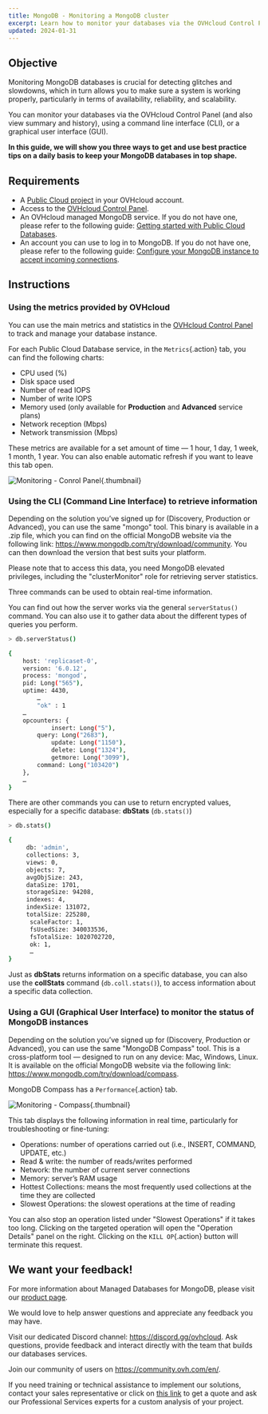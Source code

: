 ```yaml
---
title: MongoDB - Monitoring a MongoDB cluster
excerpt: Learn how to monitor your databases via the OVHcloud Control Panel, using a CLI or a GUI
updated: 2024-01-31
---
```


## Objective

Monitoring MongoDB databases is crucial for detecting glitches and slowdowns, which in turn allows you to make sure a system is working properly, particularly in terms of availability, reliability, and scalability.

You can monitor your databases via the OVHcloud Control Panel (and also view summary and history), using a command line interface (CLI), or a graphical user interface (GUI).

**In this guide, we will show you three ways to get and use best practice tips on a daily basis to keep your MongoDB databases in top shape.**

## Requirements

- A [Public Cloud project](https://www.ovhcloud.com/it/public-cloud/) in your OVHcloud account.
- Access to the [OVHcloud Control Panel](https://www.ovh.com/auth/?action=gotomanager&from=https://www.ovh.it/&ovhSubsidiary=it).
- An OVHcloud managed MongoDB service. If you do not have one, please refer to the following guide: [Getting started with Public Cloud Databases](databases_01_order_control_panel1.).
- An account you can use to log in to MongoDB. If you do not have one, please refer to the following guide: [Configure your MongoDB instance to accept incoming connections](mongodb_02_manage_control_panel1.).

## Instructions

### Using the metrics provided by OVHcloud

You can use the main metrics and statistics in the [OVHcloud Control Panel](https://www.ovh.com/auth/?action=gotomanager&from=https://www.ovh.it/&ovhSubsidiary=it) to track and manage your database instance.

For each Public Cloud Database service, in the `Metrics`{.action} tab, you can find the following charts:

- CPU used (%)
- Disk space used
- Number of read IOPS
- Number of write IOPS
- Memory used (only available for **Production** and **Advanced** service plans)
- Network reception (Mbps)
- Network transmission (Mbps)

These metrics are available for a set amount of time — 1 hour, 1 day, 1 week, 1 month, 1 year. You can also enable automatic refresh if you want to leave this tab open.

![Monitoring - Conrol Panel](monitoring01.png){.thumbnail}

### Using the CLI (Command Line Interface) to retrieve information

Depending on the solution you’ve signed up for (Discovery, Production or Advanced), you can use the same "mongo" tool. This binary is available in a .zip file, which you can find on the official MongoDB website via the following link: <https://www.mongodb.com/try/download/community>. You can then download the version that best suits your platform.

Please note that to access this data, you need MongoDB elevated privileges, including the "clusterMonitor" role for retrieving server statistics.

Three commands can be used to obtain real-time information.

You can find out how the server works via the general `serverStatus()` command. You can also use it to gather data about the different types of queries you perform.

```bash
> db.serverStatus()

{
	host: 'replicaset-0',
	version: '6.0.12',
	process: 'mongod',
	pid: Long("565"),
	uptime: 4430,
        …
        "ok" : 1
	…
  	opcounters: {
    		insert: Long("5"),
  		query: Long("2683"),
    		update: Long("1150"),
    		delete: Long("1324"),
    		getmore: Long("3099"),
   		command: Long("103420")
  	},
	…
}
```

There are other commands you can use to return encrypted values, especially for a specific database: **dbStats** (`db.stats()`)

```bash
> db.stats()

{
	 db: 'admin',
 	 collections: 3,
 	 views: 0,
 	 objects: 7,
 	 avgObjSize: 243,
 	 dataSize: 1701,
 	 storageSize: 94208,
 	 indexes: 4,
 	 indexSize: 131072,
 	 totalSize: 225280,
	  scaleFactor: 1,
	  fsUsedSize: 340033536,
	  fsTotalSize: 1020702720,
	  ok: 1,
	  …
}
```

Just as **dbStats** returns information on a specific database, you can also use the **collStats** command (`db.coll.stats()`), to access information about a specific data collection.

### Using a GUI (Graphical User Interface) to monitor the status of MongoDB instances

Depending on the solution you’ve signed up for (Discovery, Production or Advanced), you can use the same "MongoDB Compass" tool. This is a cross-platform tool — designed to run on any device: Mac, Windows, Linux. It is available on the official MongoDB website via the following link: <https://www.mongodb.com/try/download/compass>.

MongoDB Compass has a `Performance`{.action} tab.

![Monitoring - Compass](monitoring02.png){.thumbnail}

This tab displays the following information in real time, particularly for troubleshooting or fine-tuning:

- Operations: number of operations carried out (i.e., INSERT, COMMAND, UPDATE, etc.)
- Read & write: the number of reads/writes performed
- Network: the number of current server connections
- Memory: server’s RAM usage
- Hottest Collections: means the most frequently used collections at the time they are collected
- Slowest Operations: the slowest operations at the time of reading

You can also stop an operation listed under "Slowest Operations" if it takes too long.
Clicking on the targeted operation will open the "Operation Details" panel on the right. Clicking on the `KILL OP`{.action} button will terminate this request.

## We want your feedback!

For more information about Managed Databases for MongoDB, please visit our [product page](https://www.ovhcloud.com/it/public-cloud/mongodb/).

We would love to help answer questions and appreciate any feedback you may have.

Visit our dedicated Discord channel: <https://discord.gg/ovhcloud>. Ask questions, provide feedback and interact directly with the team that builds our databases services.

Join our community of users on <https://community.ovh.com/en/>.

If you need training or technical assistance to implement our solutions, contact your sales representative or click on [this link](https://www.ovhcloud.com/it/professional-services/) to get a quote and ask our Professional Services experts for a custom analysis of your project.
